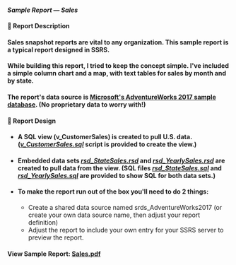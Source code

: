 #### <em>Sample Report — Sales</em>
#### 👋 Report Description

#### Sales snapshot reports are vital to any organization. This sample report is a typical report designed in SSRS.
#### While building this report, I tried to keep the concept simple. I've included a simple column chart and a map, with text tables for sales by month and by state.

#### The report's data source is <a href="https://github.com/Microsoft/sql-server-samples/releases/tag/adventureworks">Microsoft's AdventureWorks 2017 sample database</a>. (No proprietary data to worry with!)
#### 👋 Report Design
- #### A SQL view (v_CustomerSales) is created to pull U.S. data. (<a href="/Sales/v_CustomerSales.sql"><em>v_CustomerSales.sql</em></a> script is provided to create the view.)
 - #### Embedded data sets <a href="/Sales/rsd_StateSales.rsd"><em>rsd_StateSales.rsd</em></a> and <a href="/Sales/rsd_YearlySales.rsd"><em>rsd_YearlySales.rsd</em></a> are created to pull data from the view. (SQL files <a href="rsd_StateSales.sql"><em>rsd_StateSales.sql</em></a> and <a href="rsd_YearlySales.sql"><em>rsd_YearlySales.sql</em></a> are provided to show SQL for both data sets.)
 - #### To make the report run out of the box you'll need to do 2 things: 
   -  Create a shared data source named srds_AdventureWorks2017 (or create your own data source name, then adjust your report definition) 
   -  Adjust the report to include your own entry for your SSRS server to preview the report. 

#### View Sample Report: <a href="/Sales/Sales.pdf" height=750 width=550/>Sales.pdf</a>

